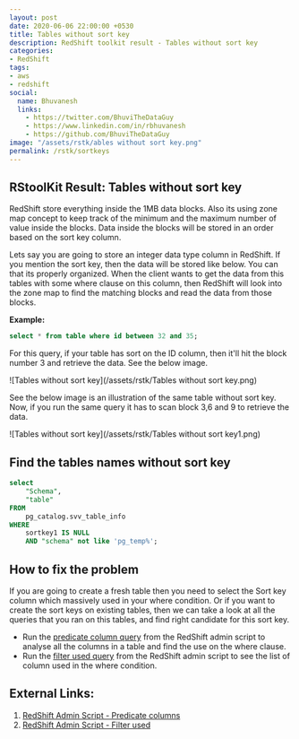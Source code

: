 ```yaml
---
layout: post
date: 2020-06-06 22:00:00 +0530
title: Tables without sort key
description: RedShift toolkit result - Tables without sort key
categories:
- RedShift
tags:
- aws
- redshift
social:
  name: Bhuvanesh
  links:
    - https://twitter.com/BhuviTheDataGuy
    - https://www.linkedin.com/in/rbhuvanesh
    - https://github.com/BhuviTheDataGuy
image: "/assets/rstk/ables without sort key.png"
permalink: /rstk/sortkeys
---
```


## RStoolKit Result: Tables without sort key

RedShift store everything inside the 1MB data blocks. Also its using zone map concept to keep track of the minimum and the maximum number of value inside the blocks. Data inside the blocks will be stored in an order based on the sort key column.

Lets say you are going to store an integer data type column in RedShift. If you mention the sort key, then the data will be stored like below. You can that its properly organized. When the client wants to get the data from this tables with some where clause on this column, then RedShift will look into the zone map to find the matching blocks and read the data from those blocks.

**Example:**

```sql
select * from table where id between 32 and 35;
```

For this query, if your table has sort on the ID column, then it'll hit the block number 3 and retrieve the data. See the below image.

![Tables without sort key](/assets/rstk/Tables without sort key.png)

See the below image is an illustration of the same table without sort key. Now, if you run the same query it has to scan block 3,6 and 9 to retrieve the data. 

![Tables without sort key](/assets/rstk/Tables without sort key1.png)

## Find the tables names without sort key

```sql
select
	"Schema",
	"table"
FROM
	pg_catalog.svv_table_info
WHERE
	sortkey1 IS NULL
	AND "schema" not like 'pg_temp%';
```

## How to fix the problem

If you are going to create a fresh table then you need to select the Sort key column which massively used in your where condition. Or if you want to create the sort keys on existing tables, then we can take a look at all the queries that you ran on this tables, and find right candidate for this sort key.

- Run the [predicate column query](https://github.com/awslabs/amazon-redshift-utils/blob/master/src/AdminScripts/predicate_columns.sql) from the RedShift admin script to analyse all the columns in a table and find the use on the where clause.
- Run the [filter used query](https://github.com/awslabs/amazon-redshift-utils/blob/master/src/AdminScripts/filter_used.sql) from the RedShift admin script to see the list of column used in the where condition.

## External Links:

1. [RedShift Admin Script - Predicate columns](https://github.com/awslabs/amazon-redshift-utils/blob/master/src/AdminScripts/predicate_columns.sql)
2. [RedShift Admin Script - Filter used](https://github.com/awslabs/amazon-redshift-utils/blob/master/src/AdminScripts/filter_used.sql)